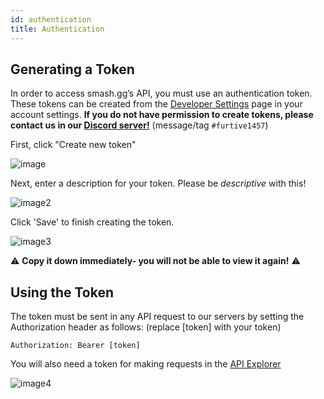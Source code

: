 ```yaml
---
id: authentication
title: Authentication
---
```


## Generating a Token

In order to access smash.gg’s API, you must use an authentication token.
These tokens can be created from the <a href="https://smash.gg/admin/profile/developer" target="_blank">Developer Settings</a> page in your account settings.
**If you do not have permission to create tokens, please contact us in our <a href="https://discord.gg/smashgg" target="_blank">Discord server!</a>** (message/tag `#furtive1457`)

First, click "Create new token"

![image](https://imgur.com/Xx4LNIN.png)

Next, enter a description for your token. Please be *descriptive* with this! 

![image2](https://imgur.com/b2russ6.png)

Click 'Save' to finish creating the token.

![image3](https://imgur.com/nEycaZA.png)

⚠ **Copy it down immediately- you will not be able to view it again!** ⚠


## Using the Token

The token must be sent in any API request to our servers by setting the Authorization header as follows: (replace \[token\] with your token)

```
Authorization: Bearer [token]
```

You will also need a token for making requests in the [API Explorer](/explorer)

![image4](https://imgur.com/WZjuFCE.png)